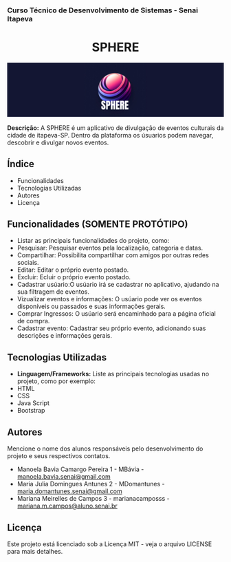 ### Curso Técnico de Desenvolvimento de Sistemas - Senai Itapeva
<h1 align="center">SPHERE</h1>

![imagem de capa](assets/img/readme/capareadme.png)

**Descrição:**
A SPHERE é um aplicativo de divulgação de eventos culturais da cidade de itapeva-SP. Dentro da plataforma os úsuarios podem navegar, descobrir e divulgar novos eventos.
## Índice
- Funcionalidades
- Tecnologias Utilizadas
- Autores
- Licença
## Funcionalidades (SOMENTE PROTÓTIPO)
- Listar as principais funcionalidades do projeto, como:
 - Pesquisar: Pesquisar eventos pela localização, categoria e datas.
 - Compartilhar: Possibilita compartilhar com amigos por outras redes sociais.
 - Editar: Editar o próprio evento postado.
 - Excluir: Ecluir o próprio evento postado.
 - Cadastrar usúario:O usúario irá se cadastrar no aplicativo, ajudando na sua filtragem de eventos. 
 - Vizualizar eventos e informações: O usúario pode ver os eventos disponíveis ou passados e suas informações gerais.
 - Comprar Ingressos: O usúario será encaminhado para a página oficial de compra.
 - Cadastrar evento: Cadastrar seu próprio evento, adicionando suas descrições e informações gerais.

## Tecnologias Utilizadas
- **Linguagem/Frameworks:**
 Liste as principais tecnologias usadas no projeto, como por exemplo:
 - HTML
 - CSS
 - Java Script
 - Bootstrap
## Autores
Mencione o nome dos alunos responsáveis pelo desenvolvimento do projeto e seus respectivos contatos.
- Manoela Bavia Camargo Pereira 1 - MBávia - manoela.bavia.senai@gmail.com
- Maria Julia Domingues Antunes 2 - MDomantunes - maria.domantunes.senai@gmail.com
- Mariana Meirelles de Campos   3 - marianacamposss - mariana.m.campos@aluno.senai.br
## Licença
Este projeto está licenciado sob a Licença MIT - veja o arquivo LICENSE para mais detalhes.
